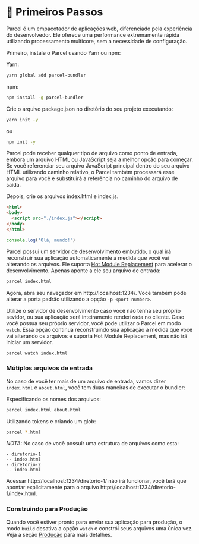 # 🚀 Primeiros Passos

Parcel é um empacotador de aplicações web, diferenciado pela experiência do desenvolvedor. Ele oferece uma performance extremamente rápida utilizando processamento multicore, sem a necessidade de configuração.

Primeiro, instale o Parcel usando Yarn ou npm:

Yarn:

```bash
yarn global add parcel-bundler
```

npm:

```bash
npm install -g parcel-bundler
```

Crie o arquivo package.json no diretório do seu projeto executando:

```bash
yarn init -y
```

ou

```bash
npm init -y
```

Parcel pode receber qualquer tipo de arquivo como ponto de entrada, embora um arquivo HTML ou JavaScript seja a melhor opção para começar. Se você referenciar seu arquivo JavaScript principal dentro do seu arquivo HTML utilizando caminho relativo, o Parcel também processará esse arquivo para você e substituirá a referência no caminho do arquivo de saída.

Depois, crie os arquivos index.html e index.js.

```html
<html>
<body>
  <script src="./index.js"></script>
</body>
</html>
```

```javascript
console.log('Olá, mundo!')
```

Parcel possui um servidor de desenvolvimento embutido, o qual irá reconstruir sua aplicação automaticamente à medida que você vai alterando os arquivos. Ele suporta [Hot Module Replacement](hmr.html) para acelerar o desenvolvimento. Apenas aponte a ele seu arquivo de entrada:

```bash
parcel index.html
```

Agora, abra seu navegador em http://localhost:1234/. Você também pode alterar a porta padrão utilizando a opção `-p <port number>`.

Utilize o servidor de desenvolvimento caso você não tenha seu próprio sevidor, ou sua aplicação será inteiramente renderizada no cliente. Caso você possua seu próprio servidor, você pode utilizar o Parcel em modo `watch`. Essa opção continua reconstruindo sua aplicação à medida que você vai alterando os arquivos e suporta Hot Module Replacement, mas não irá iniciar um servidor.

```bash
parcel watch index.html
```

### Mútiplos arquivos de entrada

No caso de você ter mais de um arquivo de entrada, vamos dizer `index.html` e `about.html`, você tem duas maneiras de executar o bundler:

Especificando os nomes dos arquivos:

```bash
parcel index.html about.html
```

Utilizando tokens e criando um glob:

```bash
parcel *.html
```

_NOTA:_ No caso de você possuir uma estrutura de arquivos como esta:

```
- diretorio-1
-- index.html
- diretorio-2
-- index.html
```

Acessar http://localhost:1234/diretorio-1/ não irá funcionar, você terá que apontar explicitamente para o arquivo http://localhost:1234/diretorio-1/index.html.

### Construindo para Produção

Quando você estiver pronto para enviar sua aplicação para produção, o modo `build` desativa a opção `watch` e constrói seus arquivos uma única vez. Veja a seção [Produção](production.html) para mais detalhes.
